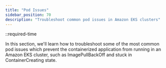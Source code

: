```yaml
---
title: "Pod Issues"
sidebar_position: 70
description: "Troubleshoot common pod issues in Amazon EKS clusters"
---
```


::required-time

In this section, we'll learn how to troubleshoot some of the most common pod issues which prevent the containerized application from running in an Amazon EKS cluster, such as ImagePullBackOff and stuck in ContainerCreating state.
